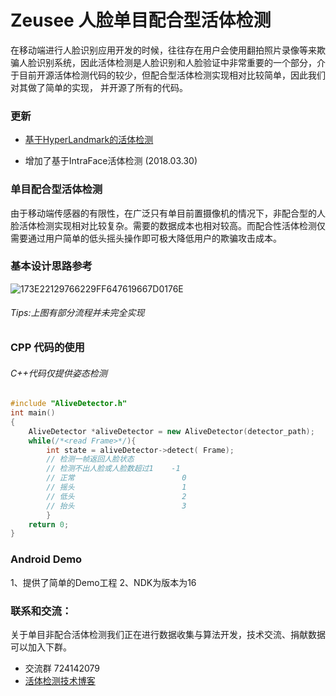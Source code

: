 # Zeusee 人脸单目配合型活体检测 

在移动端进行人脸识别应用开发的时候，往往存在用户会使用翻拍照片录像等来欺骗人脸识别系统，因此活体检测是人脸识别和人脸验证中非常重要的一个部分，介于目前开源活体检测代码的较少，但配合型活体检测实现相对比较简单，因此我们对其做了简单的实现， 并开源了所有的代码。

### 更新

+ [基于HyperLandmark的活体检测](https://xiangzi.site/2019/04/19/iOS/%E6%B4%BB%E4%BD%93%E8%AF%86%E5%88%AB/)

+ 增加了基于IntraFace活体检测 (2018.03.30)


### 单目配合型活体检测 

由于移动端传感器的有限性，在广泛只有单目前置摄像机的情况下，非配合型的人脸活体检测实现相对比较复杂。需要的数据成本也相对较高。而配合性活体检测仅需要通过用户简单的低头摇头操作即可极大降低用户的欺骗攻击成本。

### 基本设计思路参考

![173E22129766229FF647619667D0176E](temp-images/173E22129766229FF647619667D0176E.png)

###### Tips:上图有部分流程并未完全实现

### CPP 代码的使用

###### C++代码仅提供姿态检测

```c++
#include "AliveDetector.h"
int main()
{
    AliveDetector *aliveDetector = new AliveDetector(detector_path);
    while(/*<read Frame>*/){
        int state = aliveDetector->detect( Frame);
        // 检测一帧返回人脸状态
        // 检测不出人脸或人脸数超过1    -1
        // 正常                        0
        // 摇头                        1
        // 低头                        2
        // 抬头                        3
        }
    return 0;
}
```
### Android Demo

1、提供了简单的Demo工程 
2、NDK为版本为16

### 联系和交流：

关于单目非配合活体检测我们正在进行数据收集与算法开发，技术交流、捐献数据可以加入下群。
+ 交流群 724142079
+ [活体检测技术博客](http://blog.csdn.net/lsy17096535/article/details/79317452)
